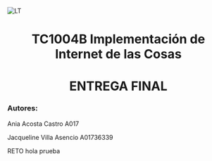 ![LT](https://user-images.githubusercontent.com/114626853/203668767-81e791f9-fcbf-4f27-be3a-bb56f7408133.png)
<h1 align="center"> TC1004B Implementación de Internet de las Cosas </h1>
<h1 align="center"> ENTREGA FINAL </h1>
<h3 align="left"> Autores: </h3> 
Ania Acosta Castro A017   

Jacqueline Villa Asencio A01736339  

RETO
hola
prueba
